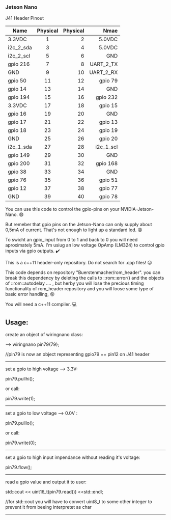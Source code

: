 
 ### Jetson Nano
 J41 Header Pinout



| Name | Physical | Physical | Nmae |
| ------------- |:-------------:| -----:|-----:|
| 3.3VDC        | 1  | 2  | 5.0VDC |
| i2c_2_sda     | 3  | 4  | 5.0VDC |
| i2c_2_scl     | 5  | 6  | GND    |
| gpio 216      | 7  | 8  | UART_2_TX |
| GND           | 9  | 10 | UART_2_RX |
| gpio 50       | 11 | 12 | gpio 79 |
| gpio 14       | 13 | 14 | GND |
| gpio 194      | 15 | 16 | gpio 232 |
| 3.3VDC        | 17 | 18 | gpio 15 |
| gpio 16       | 19 | 20 | GND |
| gpio 17       | 21 | 22 | gpio 13 |
| gpio 18       | 23 | 24 | gpio 19 |
| GND           | 25 | 26 | gpio 20 |
| i2c_1_sda     | 27 | 28 | i2c_1_scl |
| gpio 149      | 29 | 30 | GND |
| gpio 200      | 31 | 32 | gpio 168 |
| gpio 38       | 33 | 34 | GND |
| gpio 76       | 35 | 36 | gpio 51 |
| gpio 12       | 37 | 38 | gpio 77 |
| GND           | 39 | 40 | gpio 78 |


You can use this code to control the gpio-pins on your NVIDIA-Jetson-Nano. :smile:

But remeber that gpio pins on the Jetson-Nano can only supply about 0,5mA of current. That's not enough to light up a standard led.  :disappointed:

To swicht an gpio_input from 0 to 1 and back to 0 you will need aproximately 5mA. I'm usiug an low voltage OpAmp (LM324) to control gpio inputs via gpio outputs.   :heavy_check_mark:

This is a c++11 header-only repository. Do not search for .cpp files!  :wink:

This code depends on repository "Buerstenmacher/rom_header". you can break this dependency by deleting the calls to ::rom::error() and the objects of ::rom::autodelay ....  , but herby you will lose the precious timing functionality of rom_header repository and you will loose some type of basic error handling,
:stuck_out_tongue:

You will need a c++11 compiler. :computer:

Usage:
------

create an object of wiringnano class:

--> wiringnano pin79{79};

//pin79 is now an object representing gpio79 == pin12 on J41 header

-------------------------------------------------------------------

set a gpio to high voltage --> 3.3V:

pin79.pullhi();

or call:

pin79.write(1);

---------------

set a gpio to low voltage --> 0.0V :

pin79.pulllo();

or call:

pin79.write(0);

---------------

set a gpio to high input impendance without reading it's voltage:

pin79.flow();

-------------

read a gpio value and output it to user:

std::cout << uint16_t(pin79.read()) <<std::endl;   

//for std::cout you will have to convert uint8_t to some other integer to prevent it from beeing interpretet as char 

---------------------------------------------------------------------
